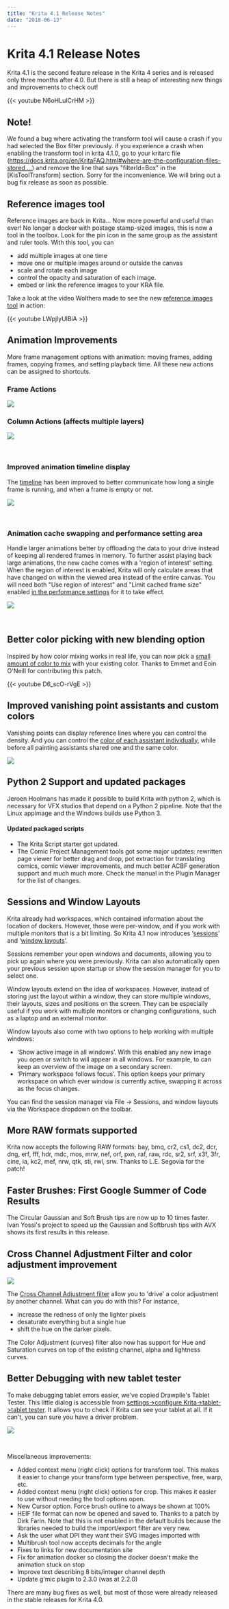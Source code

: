 ```yaml
---
title: "Krita 4.1 Release Notes"
date: "2018-06-13"
---
```


# Krita 4.1 Release Notes

Krita 4.1 is the second feature release in the Krita 4 series and is released only three months after 4.0. But there is still a heap of interesting new things and improvements to check out!

{{< youtube N6oHLuICrHM >}}

## Note!

We found a bug where activating the transform tool will cause a crash if you had selected the Box filter previously. if you experience a crash when enabling the transform tool in krita 4.1.0, go to your kritarc file ([https://docs.krita.org/en/KritaFAQ.html#where-are-the-configuration-files-stored …](https://docs.krita.org/en/KritaFAQ.html#where-are-the-configuration-files-stored "https://docs.krita.org/en/KritaFAQ.html#where-are-the-configuration-files-stored")) and remove the line that says "filterId=Box" in the \[KisToolTransform\] section. Sorry for the inconvenience. We will bring out a bug fix release as soon as possible.

## Reference images tool

Reference images are back in Krita... Now more powerful and useful than ever! No longer a docker with postage stamp-sized images, this is now a tool in the toolbox. Look for the pin icon in the same group as the assistant and ruler tools. With this tool, you can

- add multiple images at one time
- move one or multiple images around or outside the canvas
- scale and rotate each image
- control the opacity and saturation of each image.
- embed or link the reference images to your KRA file.

Take a look at the video Wolthera made to see the new [reference images tool](https://docs.krita.org/en/reference_manual/tools/reference_images_tool.html) in action:

{{< youtube LWpjlyUlBiA >}}

## Animation Improvements

More frame management options with animation: moving frames, adding frames, copying frames, and setting playback time. All these new actions can be assigned to shortcuts.

### Frame Actions

![](../images/frame-actions.png)

### **Column Actions (affects multiple layers)**

![](../images/column-actions.png)

 

### Improved animation timeline display

The [timeline](https://docs.krita.org/en/reference_manual/dockers/timeline.html) has been improved to better communicate how long a single frame is running, and when a frame is empty or not.

![](../images/improved-animation-timeline.png)

 

### Animation cache swapping and performance setting area

Handle larger animations better by offloading the data to your drive instead of keeping all rendered frames in memory. To further assist playing back large animations, the new cache comes with a 'region of interest' setting. When the region of interest is enabled, Krita will only calculate areas that have changed on within the viewed area instead of the entire canvas. You will need both "Use region of interest" and "Limit cached frame size" enabled [in the performance settings](https://docs.krita.org/en/reference_manual/preferences/performance_settings.html#animation-cache) for it to take effect.

![](../images/animation-options.png)

 

## Better color picking with new blending option

Inspired by how color mixing works in real life, you can now pick a [small amount of color to mix](https://docs.krita.org/en/reference_manual/tools/color_selector.html) with your existing color. Thanks to Emmet and Eoin O'Neill for contributing this patch.

{{< youtube D6_scO-rVgE >}}

## Improved vanishing point assistants and custom colors

Vanishing points can display reference lines where you can control the density. And you can control the [color of each assistant individually](https://docs.krita.org/en/reference_manual/tools/assistant.html#tool-options), while before all painting assistants shared one and the same color.

![](../images/vanishing-point-assistant.png)

## Python 2 Support and updated packages

Jeroen Hoolmans has made it possible to build Krita with python 2, which is necessary for VFX studios that depend on a Python 2 pipeline. Note that the Linux appimage and the Windows builds use Python 3.

#### Updated packaged scripts

- The Krita Script starter got updated.
- The Comic Project Management tools got some major updates: rewritten page viewer for better drag and drop, pot extraction for translating comics, comic viewer improvements, and much better ACBF generation support and much much more. Check the manual in the Plugin Manager for the list of changes.

## Sessions and Window Layouts

Krita already had workspaces, which contained information about the location of dockers. However, those were per-window, and if you work with multiple monitors that is a bit limiting. So Krita 4.1 now introduces ‘[sessions](https://docs.krita.org/en/reference_manual/resource_management/resource_workspace.html#sessions)’ and ‘[window layouts](https://docs.krita.org/en/reference_manual/resource_management/resource_workspace.html#window-layouts)’.

Sessions remember your open windows and documents, allowing you to pick up again where you were previously. Krita can also automatically open your previous session upon startup or show the session manager for you to select one.

Window layouts extend on the idea of workspaces. However, instead of storing just the layout within a window, they can store multiple windows, their layouts, sizes and positions on the screen. They can be especially useful if you work with multiple monitors or changing configurations, such as a laptop and an external monitor.

Window layouts also come with two options to help working with multiple windows:

- ‘Show active image in all windows’. With this enabled any new image you open or switch to will appear in all windows. For example, to can keep an overview of the image on a secondary screen.
- ‘Primary workspace follows focus’. This option keeps your primary workspace on which ever window is currently active, swapping it across as the focus changes.

You can find the session manager via File -> Sessions, and window layouts via the Workspace dropdown on the toolbar.

## More RAW formats supported

Krita now accepts the following RAW formats: bay, bmq, cr2, cs1, dc2, dcr, dng, erf, fff, hdr, mdc, mos, mrw, nef, orf, pxn, raf, raw, rdc, sr2, srf, x3f, 3fr, cine, ia, kc2, mef, nrw, qtk, sti, rwl, srw. Thanks to L.E. Segovia for the patch!

## Faster Brushes: First Google Summer of Code Results

The Circular Gaussian and Soft Brush tips are now up to 10 times faster. Ivan Yossi's project to speed up the Gaussian and Softbrush tips with AVX shows its first results in this release.

## Cross Channel Adjustment Filter and color adjustment improvement

![](../images/cross-channel-adjustment.png)

The [Cross Channel Adjustment filter](https://docs.krita.org/en/reference_manual/filters/adjust.html#cross-channel-color-adjustment) allow you to 'drive' a color adjustment by another channel. What can you do with this? For instance,

- increase the redness of only the lighter pixels
- desaturate everything but a single hue
- shift the hue on the darker pixels.

The Color Adjustment (curves) filter also now has support for Hue and Saturation curves on top of the existing channel, alpha and lightness curves.

## Better Debugging with new tablet tester

To make debugging tablet errors easier, we've copied Drawpile's Tablet Tester. This little dialog is accessible from [settings->configure Krita->tablet->tablet tester](https://docs.krita.org/en/reference_manual/preferences/tablet_settings.html#tablet-tester). It allows you to check if Krita can see your tablet at all. If it can't, you can sure you have a driver problem.

![](../images/tablet-tester.png)

 

Miscellaneous improvements:

- Added context menu (right click) options for transform tool. This makes it easier to change your transform type between perspective, free, warp, etc.
- Added context menu (right click) options for crop. This makes it easier to use without needing the tool options open.
- New Cursor option. Force brush outline to always be shown at 100%
- HEIF file format can now be opened and saved to. Thanks to a patch by Dirk Farin. Note that this is not enabled in the default builds because the libraries needed to build the import/export filter are very new.
- Ask the user what DPI they want their SVG images imported with
- Multibrush tool now accepts decimals for the angle
- Fixes to links for new documentation site
- Fix for animation docker so closing the docker doesn't make the animation stuck on stop
- Improve text describing 8 bits/integer channel depth
- Update g'mic plugin to 2.3.0 (was at 2.2.0)

There are many bug fixes as well, but most of those were already released in the stable releases for Krita 4.0.
